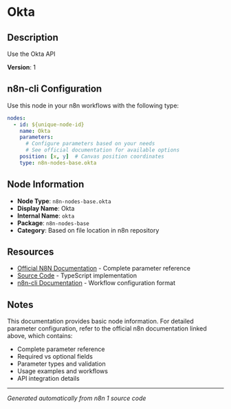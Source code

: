 # Okta

## Description

Use the Okta API

**Version**: 1

## n8n-cli Configuration

Use this node in your n8n workflows with the following type:

```yaml
nodes:
  - id: ${unique-node-id}
    name: Okta
    parameters:
      # Configure parameters based on your needs
      # See official documentation for available options
    position: [x, y]  # Canvas position coordinates
    type: n8n-nodes-base.okta
```

## Node Information

- **Node Type**: `n8n-nodes-base.okta`
- **Display Name**: Okta
- **Internal Name**: `okta`
- **Package**: `n8n-nodes-base`
- **Category**: Based on file location in n8n repository

## Resources

- [Official N8N Documentation](https://docs.n8n.io/integrations/builtin/app-nodes/n8n-nodes-base.okta/) - Complete parameter reference
- [Source Code](https://github.com/n8n-io/n8n/blob/master/packages/nodes-base/nodes/Okta/Okta.node.ts) - TypeScript implementation
- [n8n-cli Documentation](https://github.com/edenreich/n8n-cli) - Workflow configuration format

## Notes

This documentation provides basic node information. For detailed parameter configuration, 
refer to the official n8n documentation linked above, which contains:

- Complete parameter reference
- Required vs optional fields
- Parameter types and validation
- Usage examples and workflows
- API integration details

---
*Generated automatically from n8n 1 source code*

